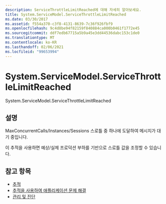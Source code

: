 ```yaml
---
description: ServiceThrottleLimitReached에 대해 자세히 알아보세요.
title: System.ServiceModel.ServiceThrottleLimitReached
ms.date: 03/30/2017
ms.assetid: f554a370-c3f8-4131-8639-7c36f926fbf9
ms.openlocfilehash: 9c4d8be94f82159f840884ca000b0461f1772e45
ms.sourcegitcommit: ddf7edb67715a5b9a45e3dd44536dabc153c1de0
ms.translationtype: MT
ms.contentlocale: ko-KR
ms.lasthandoff: 02/06/2021
ms.locfileid: "99653994"
---
```

# <a name="systemservicemodelservicethrottlelimitreached"></a>System.ServiceModel.ServiceThrottleLimitReached

System.ServiceModel.ServiceThrottleLimitReached  
  
## <a name="description"></a>설명  

 MaxConcurrentCalls/Instances/Sessions 스로틀 중 하나에 도달하여 메시지가 대기 중입니다.  
  
 이 추적을 사용하면 예상/실제 프로덕션 부하를 기반으로 스로틀 값을 조정할 수 있습니다.  
  
## <a name="see-also"></a>참고 항목

- [추적](index.md)
- [추적을 사용하여 애플리케이션 문제 해결](using-tracing-to-troubleshoot-your-application.md)
- [관리 및 진단](../index.md)
